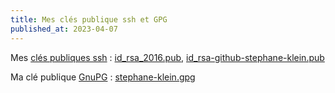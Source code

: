 ```yaml
---
title: Mes clés publique ssh et GPG
published_at: 2023-04-07
---
```


Mes [clés publiques ssh](https://fr.wikipedia.org/wiki/Secure_Shell#SSH_avec_authentification_par_cl%C3%A9s) : <a href="/id_rsa_2016.pub">id_rsa_2016.pub</a>, <a href="/id_rsa-github-stephane-klein.pub">id_rsa-github-stephane-klein.pub</a>

Ma clé publique [GnuPG](https://fr.wikipedia.org/wiki/GNU_Privacy_Guard) : <a href="/stephane-klein.gpg">stephane-klein.gpg</a>
